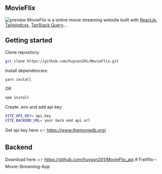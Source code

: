 ## MovieFlix
![preview](/public/preview.PNG)
MovieFlix is a online movie streaming website built with [ReactJs](https://react.dev/), [Tailwindcss](https://tailwindcss.com/), [TanStack Query](https://tanstack.com/query/latest)...

## Getting started

Clone repository:
```zsh
git clone https://github.com/huyson201/MovieFlix.git
```

Install dependencies:
```zsh
yarn install
```
OR

```zsh
npm install
```
Create .env and add api key:
```zsh
VITE_API_KEY= api_key
VITE_BACKEND_URL= your back end api url
```
Get api key here: :point_right: https://www.themoviedb.org/
## Backend
Download here: :point_right: https://github.com/huyson201/MovieFlix_api
#   F i s h f l i x - - M o v i e - S t r e a m i n g - A p p  
 